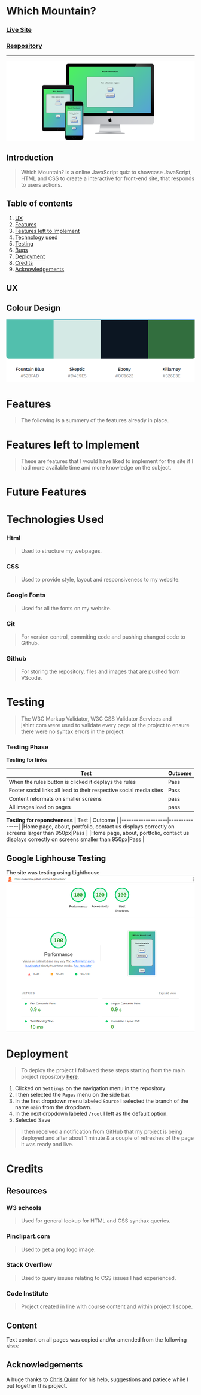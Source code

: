 # Which Mountain?

### [Live Site](https://lukecdev.github.io/Which-Mountain/)

### [Respository](https://github.com/lukecdev/Which-Mountain)
----------------------------------
![Responsive Mockup Screenshot](assests/images/3-devices-black.png) 


## Introduction 
> Which Mountain? is a online JavaScript quiz to showcase JavaScript, HTML and CSS to create a interactive for front-end site, that responds to users actions.

## Table of contents

1. [ UX ](#ux)
2. [ Features ](#features)
3. [ Features left to Implement ](#left)
4. [ Technology used ](#tech)
5. [ Testing ](#testing)
6. [ Bugs ](#bugs)
7. [ Deployment ](#deployment)
8. [ Credits ](#credits)
9. [ Acknowledgements ](#acknowledgements)

## UX

<a name="ux"></a>

## Colour Design
![Colour Pallet](./assests/images/colour-palette.png)

# Features
> The following is a summery of the features already in place.

# Features left to Implement
>  These are features that I would have liked to implement for the site if I had more available time and more knowledge on the subject.

# Future Features
>
>

# Technologies Used

### Html
>Used to structure my webpages.

### CSS
>Used to provide style, layout and responsiveness to my website.

### Google Fonts
>Used for all the fonts on my website.

### Git
>For version control, commiting code and pushing changed code to Github.

### Github
>For storing the repository, files and images that are pushed from VScode.

### 

# Testing
>The W3C Markup Validator, W3C CSS Validator Services and jshint.com were used to validate every page of the project to ensure there were no syntax errors in the project.

### Testing Phase

**Testing for links**

| Test              | Outcome |
|-------------------|---------------|
|When the rules button is clicked it deplays the rules| Pass  |
|Footer social links all lead to their respective social media sites |Pass|
|Content reformats on smaller screens|pass|
|All images load on pages|pass|

**Testing for reponsiveness**
| Test              | Outcome |
|-------------------|---------------|
|Home page, about, portfolio, contact us displays correctly on screens larger than 950px|Pass |
|Home page, about, portfolio, contact us displays correctly on screens smaller than 950px|Pass |

## Google Lighhouse Testing
The site was testing using Lighthouse
![Lighthouse results](./assests/images/lighthouse-test1.png)


# Deployment

> To deploy the project I followed these steps starting from the main project repository [here](https://github.com/lukecdev/Which-Mountain).
 1. Clicked on `Settings` on the navigation menu in the repository
 2. I then selected the `Pages` menu on the side bar.
 3. In the first dropdown menu labeled `Source` I selected the branch of the name `main` from the dropdown.
 4. In the next dropdown labeled `/root` I left as the default option.
 5. Selected Save
 
> I then received a notification from GitHub that my project is being deployed and after about 1 minute & a couple of refreshes of the page it was ready and live.

# Credits

## Resources

### W3 schools
> Used for general lookup for HTML and CSS synthax queries.

### Pinclipart.com
>Used to get a png logo image.

### Stack Overflow
> Used to query issues relating to CSS issues I had experienced.

### Code Institute
> Project created in line with course content and within project 1 scope.

## Content
Text content on all pages was copied and/or amended from the following sites:

## Acknowledgements

A huge thanks to [Chris Quinn](https://github.com/10xOXR) for his help, suggestions and patiece while I put together this project. 